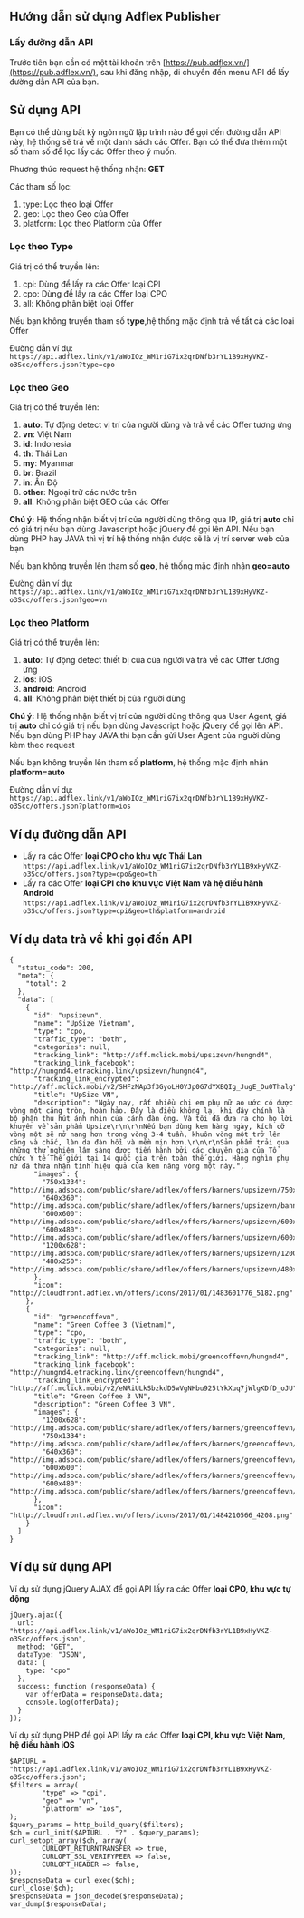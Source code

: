 ## Hướng dẫn sử dụng Adflex Publisher
### Lấy đường dẫn API 
Trước tiên bạn cần có một tài khoản trên [https://pub.adflex.vn/](https://pub.adflex.vn/), sau khi đăng nhập, di chuyển đến menu API để lấy đường dẫn API của bạn.
## Sử dụng API
Bạn có thể dùng bất kỳ ngôn ngữ lập trình nào để gọi đến đường dẫn API này, hệ thống sẽ trả về một danh sách các Offer. Bạn có thể đưa thêm một số tham số để lọc lấy các Offer theo ý muốn.

Phương thức request hệ thống nhận: **GET**

Các tham số lọc:
1. type: Lọc theo loại Offer
2. geo: Lọc theo Geo của Offer 
3. platform: Lọc theo Platform của Offer

### Lọc theo Type
Giá trị có thể truyền lên:
1. cpi: Dùng để lấy ra các Offer loại CPI 
2. cpo: Dùng để lấy ra các Offer loại CPO 
3. all: Không phân biệt loại Offer

Nếu bạn không truyền tham số **type**,hệ thống mặc định trả về tất cả các loại Offer

Đường dẫn ví dụ:
`https://api.adflex.link/v1/aWoIOz_WM1riG7ix2qrDNfb3rYL1B9xHyVKZ-o3Scc/offers.json?type=cpo`

### Lọc theo Geo
Giá trị có thể truyền lên:
1. **auto**: Tự động detect vị trí của người dùng và trả về các Offer tương ứng
2. **vn**: Việt Nam
3. **id**: Indonesia
4. **th**: Thái Lan 
5. **my**: Myanmar 
6. **br**: Brazil 
7. **in**: Ấn Độ 
8. **other**: Ngoại trừ các nước trên 
9. **all**: Không phân biệt GEO của các Offer 

**Chú ý:** Hệ thống nhận biết vị trí của người dùng thông qua IP, giá trị **auto** chỉ có giá trị nếu bạn dùng Javascript hoặc jQuery để gọi lên API. Nếu bạn dùng PHP hay JAVA thì vị trí hệ thống nhận được sẽ là vị trí server web của bạn

Nếu bạn không truyền lên tham số **geo**, hệ thống mặc định nhận **geo=auto**

Đường dẫn ví dụ:
`https://api.adflex.link/v1/aWoIOz_WM1riG7ix2qrDNfb3rYL1B9xHyVKZ-o3Scc/offers.json?geo=vn`
### Lọc theo Platform
Giá trị có thể truyền lên:
1. **auto**: Tự động detect thiết bị của của người và trả về các Offer tương ứng
2. **ios**: iOS 
3. **android**: Android 
4. **all**: Không phân biệt thiết bị của người dùng 

**Chú ý:** Hệ thống nhận biết vị trí của người dùng thông qua User Agent, giá trị **auto** chỉ có giá trị nếu bạn dùng Javascript hoặc jQuery để gọi lên API. Nếu bạn dùng PHP hay JAVA thì bạn cần gửi User Agent của người dùng kèm theo request 

Nếu bạn không truyền lên tham số **platform**, hệ thống mặc định nhận **platform=auto**

Đường dẫn ví dụ:
`https://api.adflex.link/v1/aWoIOz_WM1riG7ix2qrDNfb3rYL1B9xHyVKZ-o3Scc/offers.json?platform=ios`

## Ví dụ đường dẫn API
- Lấy ra các Offer **loại CPO cho khu vực Thái Lan**
`https://api.adflex.link/v1/aWoIOz_WM1riG7ix2qrDNfb3rYL1B9xHyVKZ-o3Scc/offers.json?type=cpo&geo=th`
- Lấy ra các Offer **loại CPI cho khu vực Việt Nam và hệ điều hành Android**
`https://api.adflex.link/v1/aWoIOz_WM1riG7ix2qrDNfb3rYL1B9xHyVKZ-o3Scc/offers.json?type=cpi&geo=th&platform=android`

## Ví dụ data trả về khi gọi đến API
```
{
  "status_code": 200,
  "meta": {
    "total": 2
  },
  "data": [
    {
      "id": "upsizevn",
      "name": "UpSize Vietnam",
      "type": "cpo,
      "traffic_type": "both",
      "categories": null,
      "tracking_link": "http://aff.mclick.mobi/upsizevn/hungnd4",
      "tracking_link_facebook": "http://hungnd4.etracking.link/upsizevn/hungnd4",
      "tracking_link_encrypted": "http://aff.mclick.mobi/v2/SHFzMAp3f3GyoLH0YJp0G7dYXBQIg_JugE_Ou0Thalg",
      "title": "UpSize VN",
      "description": "Ngày nay, rất nhiều chị em phụ nữ ao ước có được vòng một căng tròn, hoàn hảo. Đây là điều không lạ, khi đây chính là bộ phận thu hút ánh nhìn của cánh đàn ông. Và tôi đã đưa ra cho họ lời khuyên về sản phẩm Upsize\r\n\r\nNếu bạn dùng kem hàng ngày, kích cỡ vòng một sẽ nở nang hơn trong vòng 3-4 tuần, khuôn vòng một trở lên căng và chắc, làn da đàn hồi và mềm mịn hơn.\r\n\r\nSản phẩm trải qua những thử nghiệm lâm sàng được tiến hành bởi các chuyên gia của Tổ chức Y tế Thế giới tại 14 quốc gia trên toàn thế giới. Hàng nghìn phụ nữ đã thừa nhận tính hiệu quả của kem nâng vòng một này.",
      "images": {
        "750x1334": "http://img.adsoca.com/public/share/adflex/offers/banners/upsizevn/750x1334.jpg",
        "640x360": "http://img.adsoca.com/public/share/adflex/offers/banners/upsizevn/banner_upsizevn_640x360.jpg",
        "600x600": "http://img.adsoca.com/public/share/adflex/offers/banners/upsizevn/600x600.jpg",
        "600x480": "http://img.adsoca.com/public/share/adflex/offers/banners/upsizevn/600x480.jpg",
        "1200x628": "http://img.adsoca.com/public/share/adflex/offers/banners/upsizevn/1200x628.jpg",
        "480x250": "http://img.adsoca.com/public/share/adflex/offers/banners/upsizevn/480x250.jpg"
      },
      "icon": "http://cloudfront.adflex.vn/offers/icons/2017/01/1483601776_5182.png"
    },
    {
      "id": "greencoffevn",
      "name": "Green Coffee 3 (Vietnam)",
      "type": "cpo,
      "traffic_type": "both",
      "categories": null,
      "tracking_link": "http://aff.mclick.mobi/greencoffevn/hungnd4",
      "tracking_link_facebook": "http://hungnd4.etracking.link/greencoffevn/hungnd4",
      "tracking_link_encrypted": "http://aff.mclick.mobi/v2/eNRiULkSbzkdD5wVgNHbu925tYkXuq7jWlgKDfD_oJU",
      "title": "Green Coffee 3 VN",
      "description": "Green Coffee 3 VN",
      "images": {
        "1200x628": "http://img.adsoca.com/public/share/adflex/offers/banners/greencoffevn/1200x628.jpg",
        "750x1334": "http://img.adsoca.com/public/share/adflex/offers/banners/greencoffevn/750x1334.jpg",
        "640x360": "http://img.adsoca.com/public/share/adflex/offers/banners/greencoffevn/640x360.jpg",
        "600x600": "http://img.adsoca.com/public/share/adflex/offers/banners/greencoffevn/600x600.jpg",
        "600x480": "http://img.adsoca.com/public/share/adflex/offers/banners/greencoffevn/600x480.jpg"
      },
      "icon": "http://cloudfront.adflex.vn/offers/icons/2017/01/1484210566_4208.png"
    }
  ]
}
```
## Ví dụ sử dụng API 
Ví dụ sử dụng jQuery AJAX để gọi API lấy ra các Offer **loại CPO, khu vực tự động**

```
jQuery.ajax({
  url: "https://api.adflex.link/v1/aWoIOz_WM1riG7ix2qrDNfb3rYL1B9xHyVKZ-o3Scc/offers.json",
  method: "GET",
  dataType: "JSON",
  data: {
    type: "cpo"
  },
  success: function (responseData) {
    var offerData = responseData.data;
    console.log(offerData);
  }
});
```

Ví dụ sử dụng PHP để gọi API lấy ra các Offer **loại CPI, khu vực Việt Nam, hệ điều hành iOS**
```
$APIURL = "https://api.adflex.link/v1/aWoIOz_WM1riG7ix2qrDNfb3rYL1B9xHyVKZ-o3Scc/offers.json";
$filters = array(
        "type" => "cpi",
        "geo" => "vn",
        "platform" => "ios",
);
$query_params = http_build_query($filters);
$ch = curl_init($APIURL . "?" . $query_params);
curl_setopt_array($ch, array(
        CURLOPT_RETURNTRANSFER => true,
        CURLOPT_SSL_VERIFYPEER => false,
        CURLOPT_HEADER => false,
));
$responseData = curl_exec($ch);
curl_close($ch);
$responseData = json_decode($responseData);
var_dump($responseData);
```

